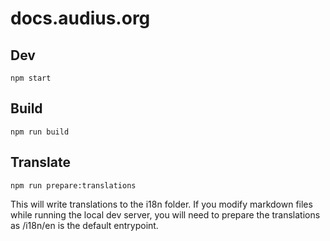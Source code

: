 # docs.audius.org

## Dev

```
npm start
```


## Build

```
npm run build
```


## Translate

```
npm run prepare:translations
```

This will write translations to the i18n folder.
If you modify markdown files while running the local dev server, you will need to prepare the translations as /i18n/en is the default entrypoint.

